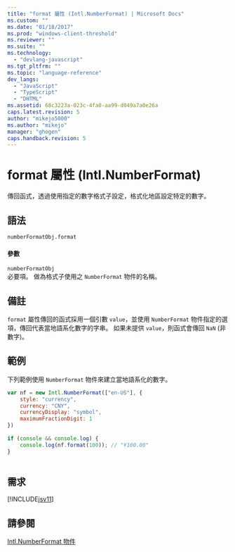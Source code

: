 ```yaml
---
title: "format 屬性 (Intl.NumberFormat) | Microsoft Docs"
ms.custom: ""
ms.date: "01/18/2017"
ms.prod: "windows-client-threshold"
ms.reviewer: ""
ms.suite: ""
ms.technology: 
  - "devlang-javascript"
ms.tgt_pltfrm: ""
ms.topic: "language-reference"
dev_langs: 
  - "JavaScript"
  - "TypeScript"
  - "DHTML"
ms.assetid: 68c3223a-023c-4fa0-aa99-d049a7a0e26a
caps.latest.revision: 5
author: "mikejo5000"
ms.author: "mikejo"
manager: "ghogen"
caps.handback.revision: 5
---
```

# format 屬性 (Intl.NumberFormat)
傳回函式，透過使用指定的數字格式子設定，格式化地區設定特定的數字。  
  
## 語法  
  
```  
numberFormatObj.format  
```  
  
#### 參數  
 `numberFormatObj`  
 必要項。  做為格式子使用之 `NumberFormat` 物件的名稱。  
  
## 備註  
 `format` 屬性傳回的函式採用一個引數 `value`，並使用 `NumberFormat` 物件指定的選項，傳回代表當地語系化數字的字串。  如果未提供 `value`，則函式會傳回 `NaN` \(非數字\)。  
  
## 範例  
 下列範例使用 `NumberFormat` 物件來建立當地語系化的數字。  
  
```javascript  
var nf = new Intl.NumberFormat(["en-US"], {  
    style: "currency",  
    currency: "CNY",  
    currencyDisplay: "symbol",  
    maximumFractionDigit: 1  
})  
  
if (console && console.log) {  
    console.log(nf.format(100)); // "¥100.00"  
}  
  
```  
  
## 需求  
 [!INCLUDE[jsv11](../../javascript/reference/includes/jsv11-md.md)]  
  
## 請參閱  
 [Intl.NumberFormat 物件](../../javascript/reference/intl-numberformat-object-javascript.md)